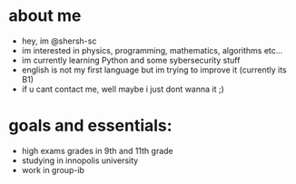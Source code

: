# about me
- hey, im @shersh-sc
- im interested in physics, programming, mathematics, algorithms etc...
- im currently learning Python and some sybersecurity stuff
- english is not my first language but im trying to improve it (currently its B1)
- if u cant contact me, well maybe i just dont wanna it ;)

# goals and essentials:
- high exams grades in 9th and 11th grade
- studying in innopolis university
- work in group-ib

